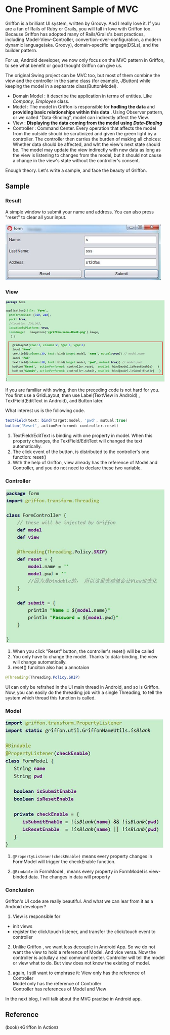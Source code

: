 # One Prominent Sample of MVC

Griffon is a brilliant UI system, written by Groovy. And I really love it. If you are a fan of Rails of Ruby or Grails, you will fall in love with Griffon too. Because Griffon has adopted many of  Rails/Grails's best practices, including Model-View-Controller, convertion-over-configuration, a modern dynamic language(aka. Groovy), domain-specific langage(DSLs), and the builder pattern.

For us, Android developer, we now only focus on the MVC pattern in Griffon, to see what benefit or good thought Griffon can give us.

The original Swing project can be MVC too, but most of them combine the view and the controller in the same class (for example, JButton) while keeping the model in a sepaarate class(ButtonModel).
 * Domain Model : it describe the application in terms of entities. Like *Company*, *Employee* class.
 * Model : The model in Griffon is responsible for **hodling the data** and **providing basic relationships within this data** .
 Using Observer pattern, or we called "Data-Binding", model can indirectly affect the View.
 * View : **Displaying the data coming from the model using <i>Data-Binding</i>**
 * Controller : Command Center. Every operation that affects the model from the outside should be scrutinized and given the green light by a controller.
 The controller then carries the burden of making all choices: Whether data should be affected, and wht the view's next state should be.
 The model may update the view indirectly with new data as long as the view is listening to changes from the model, but it should not cause a change in the view's state without the controller's consent.


Enough theory. Let's write a sample, and face the beauty of Griffon.


## Sample
### Result
A simple window to submit your name and address. You can also press "reset" to clear all your input.

![](/imgs/20151121_04.jpg)

### View

![](/imgs/20151121_05.jpg)

If you are familiar with swing, then the preceding code is not hard for you. You first use a GridLayout, then use Label(TextView in Android) , TextField(EditText in Android), and Button later.

What interest us is the following code.
```groovy
textField(text: bind(target:model, 'pwd', mutual:true)
button('Reset', actionPerformed: controller.reset)
```

1. TextField/EditText is binding with one property in model. When this property changes, the TextField/EditText will changed the text automatically.
2. The click event of the button, is distributed to the controller's one function: reset()
3. With the help of Griffon, view already has the reference of Model and Controller, and you do not need to declare these two variable.


### Controller

![](/imgs/20151121_07.jpg)

1. When you click "Reset" button, the controller's reset() will be called
2. You only have to change the model. Thanks to data-binding, the view will change automatically.
3. reset() funciton also has a annotaion
```java
@Threading(Threading.Policy.SKIP)
```
UI can only be refrshed in the UI main thread in Android, and so is Griffon.
Now, you can easily do the threading job with a single Threading, to tell the system which thread this function is called.


### Model

![](/imgs/20151121_06.jpg)

1. ``` @PropertyListener(checkEnable) ``` means every property changes in FormModel will trigger the checkEnable function.

2. ``` @Bindable ``` in FormModel , means every property in FormModel is view-binded data.  The changes in data will property 



### Conclusion

Griffon's UI code are really beautiful. And what we can lear from it as a Android developer?

1. View is responsible for 
 * init views
 * register the click/touch listener, and transfer the click/touch event to controller<p>

2. Unlike Griffon , we want less decouple in Android App. So we do not want the view to hold a reference of Model. And vice versa.  Now the controller is actullay a real command center. Controller will tell the model or view what to do. But view does not know the existing of model. <p>

3. again, I still want to emphrase it:
View only has the reference of Controller<br/>
Model only has the reference of Controller<br/>
Controller has references of Model and View <p>


In the next blog, I will talk about the MVC practise in Android app.


## Reference
(book) 《Griffon In Action》




